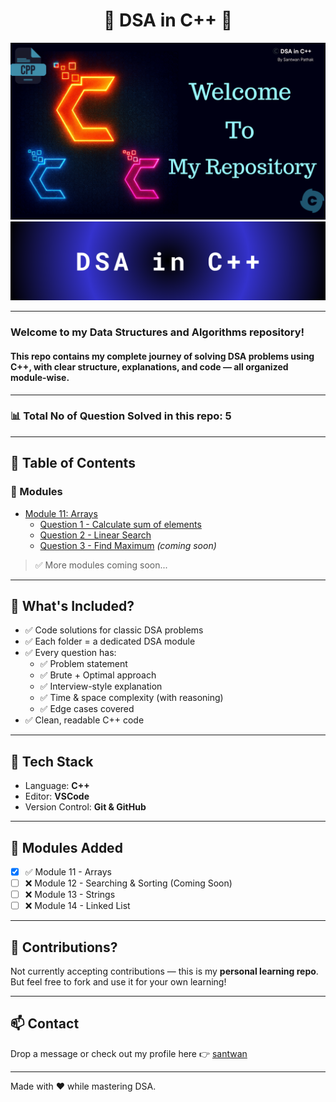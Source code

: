 <h1 align="center">🔰 DSA in C++ 🔰</h1>

![Thumbnail](./theme.png)
![Thumbnail](./DSA%20in%20C++.png)

---
### Welcome to my Data Structures and Algorithms repository!  
#### This repo contains my complete journey of solving DSA problems using **C++**, with clear structure, explanations, and code — all organized module-wise.
---
### 📊 Total No of Question Solved in this repo: 5
---

## 📑 Table of Contents

### 📘 Modules

- [Module 11: Arrays](./Module%2011%20Arrays/readme.md)
  - [Question 1 - Calculate sum of elements](./Module%2011%20Arrays/Questions/Question-1.cpp)
  - [Question 2 - Linear Search](./Module%2011%20Arrays/Questions/Question-2-Linear-Search.cpp)
  - [Question 3 - Find Maximum](./Module%2011%20Arrays/Questions/Question-3.cpp) *(coming soon)*

> ✅ More modules coming soon...


---

## 🧠 What's Included?

- ✅ Code solutions for classic DSA problems
- ✅ Each folder = a dedicated DSA module
- ✅ Every question has:
  - ✅ Problem statement
  - ✅ Brute + Optimal approach
  - ✅ Interview-style explanation
  - ✅ Time & space complexity (with reasoning)
  - ✅ Edge cases covered
- ✅ Clean, readable C++ code

---

## 🔧 Tech Stack

- Language: **C++**
- Editor: **VSCode**
- Version Control: **Git & GitHub**

---

## 📘 Modules Added

- [x] ✅ Module 11 - Arrays
- [ ] ❌ Module 12 - Searching & Sorting (Coming Soon)
- [ ] ❌ Module 13 - Strings
- [ ] ❌ Module 14 - Linked List

---

## 🙌 Contributions?

Not currently accepting contributions — this is my **personal learning repo**.  
But feel free to fork and use it for your own learning!

---

## 📫 Contact

Drop a message or check out my profile here 👉 [santwan](https://github.com/santwan)

---

Made with ❤️ while mastering DSA.

